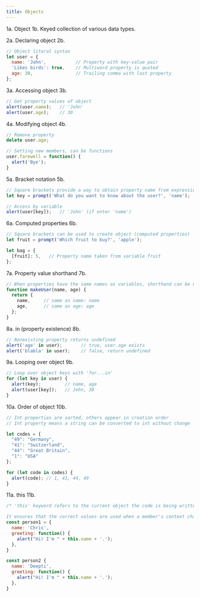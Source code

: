 ```yaml
---
title: Objects
---
```


1a. Object
1b. Keyed collection of various data types.

2a. Declaring object
2b.
```js
// Object literal syntax
let user = {
  name: 'John',           // Property with key-value pair
  'Likes birds': true,    // Multiword property is quoted
  age: 30,                // Trailing comma with last property
};
```

3a. Accessing object
3b.
```js
// Get property values of object
alert(user.name);   // 'John'
alert(user.age);    // 30
```

4a. Modifying object
4b.
```js
// Remove property
delete user.age;

// Setting new members, can be functions
user.farewell = function() {
  alert('Bye');
}
```

5a. Bracket notation
5b.
```js
// Square brackets provide a way to obtain property name from expression
let key = prompt('What do you want to know about the user?', 'name');

// Access by variable
alert(user[key]);   // 'John' (if enter 'name')
```

6a. Computed properties
6b.
```js
// Square brackets can be used to create object (computed properties)
let fruit = prompt('Which fruit to buy?', 'apple');

let bag = {
  [fruit]: 5,   // Property name taken from variable fruit
};
```

7a. Property value shorthand
7b.
```js
// When properties have the same names as variables, shorthand can be used
function makeUser(name, age) {
  return {
    name,     // same as name: name
    age,      // same as age: age
  };
}
```

8a. in (property existence)
8b.
```js
// Nonexisting property returns undefined
alert('age' in user);       // true, user.age exists
alert('blabla' in user);    // false, return undefined
```

9a. Looping over object
9b.
```js
// Loop over object keys with 'for...in'
for (let key in user) {
  alert(key);         // name, age
  alert(user[key]);   // John, 30
}
```

10a. Order of object
10b.
```js
// Int properties are sorted, others appear in creation order
// Int property means a string can be converted to int without change

let codes = {
  "49": "Germany",
  "41": "Switzerland",
  "44": "Great Britain",
  "1": "USA"
};

for (let code in codes) {
  alert(code); // 1, 41, 44, 49
}
```

11a. this
11b.
```js
/* 'this' keyword refers to the current object the code is being written inside.

It ensures that the correct values are used when a member's context changed. */
const person1 = {
  name: 'Chris',
  greeting: function() {
    alert("Hi! I'm " + this.name + '.');
  },
}

const person2 {
  name: 'Deepti',
  greeting: function() {
    alert("Hi! I'm " + this.name + '.');
  },
}
```
